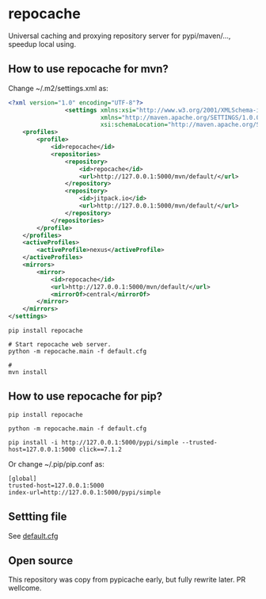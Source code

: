 # repocache
Universal caching and proxying repository server for pypi/maven/..., speedup local using.

## How to use repocache for mvn?

Change ~/.m2/settings.xml as:
```xml
<?xml version="1.0" encoding="UTF-8"?>
                <settings xmlns:xsi="http://www.w3.org/2001/XMLSchema-instance"
                          xmlns="http://maven.apache.org/SETTINGS/1.0.0"
                          xsi:schemaLocation="http://maven.apache.org/SETTINGS/1.0.0 http://maven.apache.org/xsd/settings-1.0.0.xsd">
    <profiles>
        <profile>
            <id>repocache</id>
            <repositories>
                <repository>
                    <id>repocache</id>
                    <url>http://127.0.0.1:5000/mvn/default/</url>
                </repository>
                <repository>
                    <id>jitpack.io</id>
                    <url>http://127.0.0.1:5000/mvn/default/</url>
                </repository>
            </repositories>
        </profile>
    </profiles>
    <activeProfiles>
        <activeProfile>nexus</activeProfile>
    </activeProfiles>
    <mirrors>
        <mirror>
            <id>repocache</id>
            <url>http://127.0.0.1:5000/mvn/default/</url>
            <mirrorOf>central</mirrorOf>
        </mirror>
    </mirrors>
</settings>
```

```shell
pip install repocache

# Start repocache web server.
python -m repocache.main -f default.cfg

#
mvn install
```



## How to use repocache for pip?
```shell
pip install repocache

python -m repocache.main -f default.cfg

pip install -i http://127.0.0.1:5000/pypi/simple --trusted-host=127.0.0.1:5000 click==7.1.2
```

Or change ~/.pip/pip.conf as:
```
[global]
trusted-host=127.0.0.1:5000
index-url=http://127.0.0.1:5000/pypi/simple
```

## Settting file
See [default.cfg](default.cfg)


## Open source
This repository was copy from pypicache early, but fully rewrite later.
PR wellcome.
